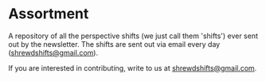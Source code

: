 # Assortment
A repository of all the perspective shifts (we just call them 'shifts') ever sent out by the newsletter.
The shifts are sent out via email every day ([shrewdshifts@gmail.com](https://shrewdshifts.ck.page/4ce1039ac0)).

If you are interested in contributing, write to us at shrewdshifts@gmail.com.
